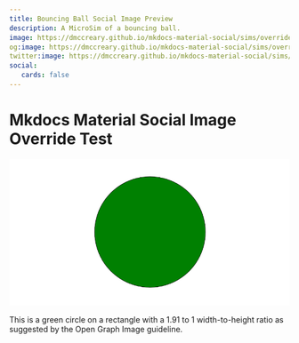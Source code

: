 ```yaml
---
title: Bouncing Ball Social Image Preview
description: A MicroSim of a bouncing ball.
image: https://dmccreary.github.io/mkdocs-material-social/sims/override-test/green-circle.png
og:image: https://dmccreary.github.io/mkdocs-material-social/sims/override-test/green-circle.png
twitter:image: https://dmccreary.github.io/mkdocs-material-social/sims/override-test/green-circle.png
social:
   cards: false
---
```


# Mkdocs Material Social Image Override Test

![Green Circle](./green-circle.png)
<meta property="og:image" content="/green-circle.png">

This is a green circle on a rectangle with a 1.91 to 1 width-to-height ratio
as suggested by the Open Graph Image guideline.

